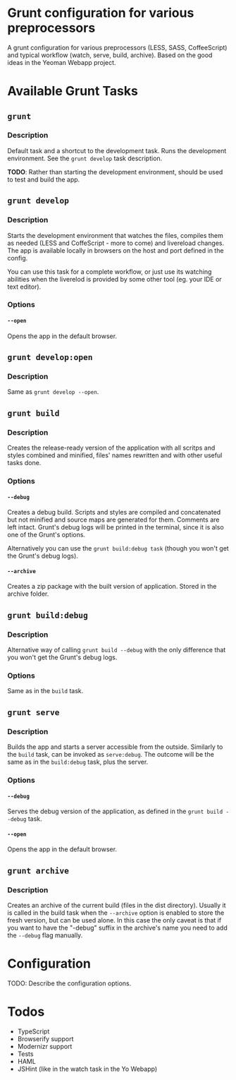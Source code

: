 # Grunt configuration for various preprocessors
A grunt configuration for various preprocessors (LESS, SASS, CoffeeScript) and typical workflow (watch, serve, build, archive).
Based on the good ideas in the Yeoman Webapp project.

# Available Grunt Tasks

## `grunt`
### Description
Default task and a shortcut to the development task.
Runs the development environment. See the `grunt develop` task description.

**TODO**: Rather than starting the development environment, should be used to
test and build the app.

## `grunt develop`
### Description
Starts the development environment that watches the files, compiles them as needed
(LESS and CoffeScript - more to come) and livereload changes. The app is available
locally in browsers on the host and port defined in the config.

You can use this task for a complete workflow, or just use its watching abilities
when the liverelod is provided by some other tool (eg. your IDE or text editor).

### Options
#### `--open`
Opens the app in the default browser.

## `grunt develop:open`
### Description
Same as `grunt develop --open`.

## `grunt build`
### Description
Creates the release-ready version of the application with all scritps and
styles combined and minified, files' names rewritten and with other useful tasks
done.

### Options
#### `--debug`
Creates a debug build. Scripts and styles are compiled and concatenated but
not minified and source maps are generated for them. Comments are left intact.
Grunt's debug logs will be printed in the terminal, since it is also
one of the Grunt's options.

Alternatively you can use the `grunt build:debug task` (though you won't get
the Grunt's debug logs).

#### `--archive`
Creates a zip package with the built version of application. Stored in the
archive folder.

## `grunt build:debug`
### Description
Alternative way of calling `grunt build --debug` with the only difference that
you won't get the Grunt's debug logs.

### Options
Same as in the `build` task.

## `grunt serve`
### Description
Builds the app and starts a server accessible from the outside. Similarly to
the `build` task, can be invoked as `serve:debug`. The outcome will be the
same as in the `build:debug` task, plus the server.

### Options
#### `--debug`
Serves the debug version of the application, as defined in the `grunt build --debug`
task.

#### `--open`
Opens the app in the default browser.

## `grunt archive`
### Description
Creates an archive of the current build (files in the dist directory). Usually it
is called in the build task when the `--archive` option is enabled to store the
fresh version, but can be used alone. In this case the only caveat is that if you
want to have the "-debug" suffix in the archive's name you need to add the `--debug`
flag manually.

# Configuration
TODO: Describe the configuration options.

# Todos
* TypeScript
* Browserify support
* Modernizr support
* Tests
* HAML
* JSHint (like in the watch task in the Yo Webapp)
